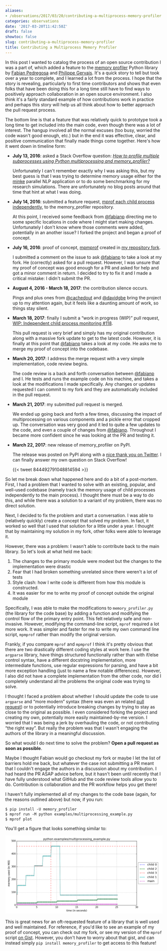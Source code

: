 ```yaml
---
aliases:
- /observations/2017/03/20/contributing-a-multiprocess-memory-profiler.html
categories: observations
date: '2017-03-20T11:42:58Z'
draft: false
showtoc: false
slug: contributing-a-multiprocess-memory-profiler
title: Contributing a Multiprocess Memory Profiler
---
```


In this post I wanted to catalog the process of an open source contribution I was a part of, which added a feature to the [memory profiler](https://pypi.python.org/pypi/memory_profiler/) Python library by [Fabian Pedregosa](http://fseoane.net/) and [Philippe Gervais](https://github.com/pgervais). It's a quick story to tell but took over a year to complete, and I learned a lot from the process. I hope that the story is revealing, particularly to first time contributors and shows that even folks that have been doing this for a long time still have to find ways to positively approach collaboration in an open source environment. I also think it's a fairly standard example of how contributions work in practice and perhaps this story will help us all think about how to better approach the pull request process.

The bottom line is that a feature that was relatively quick to prototype took a long time to get included into the main code, even though there was a lot of interest. The hangup involved all the normal excuses (too busy, worried the code wasn't good enough, etc.) but in the end it was effective, clear, and positive communication that finally made things come together. Here's how it went down in timeline form:

- **July 13, 2016**: asked a Stack Overflow question: _[How to profile multiple subprocesses using Python multiprocessing and memory_profiler?](http://stackoverflow.com/questions/38358881/how-to-profile-multiple-subprocesses-using-python-multiprocessing-and-memory-pro)_

    Unfortunately I can't remember exactly why I was asking this, but my best guess is that I was trying to determine memory usage either for the [minke](https://github.com/bbengfort/minke) parallel NLP application or to do some benchmarking for my research simulations. There are unfortunately no blog posts around that time that hint at what I was doing.

- **July 14, 2016**: submitted a feature request, [mprof each child process independently](https://github.com/fabianp/memory_profiler/issues/118), to the memory_profiler repository.

    At this point, I received some feedback from [@fabianp](https://github.com/fabianp) directing me to some specific locations in code where I might start making changes. Unfortunately I don't know where those comments were added, potentially in an another issue? I forked the project and began a proof of concept.

- **July 16, 2016**: proof of concept, [mpmprof](https://gist.github.com/bbengfort/574e0b5acf0068527f74bba897538dcb) created in [my repository fork](https://github.com/bbengfort/memory_profiler/).

    I submitted a comment on the issue to ask [@fabianp](https://github.com/fabianp) to take a look at my fork. He (correctly) asked for a pull request. However, I was unsure that my proof of concept was good enough for a PR and asked for help and got a minor comment in return. I decided to try to fix it and I made a critical mistake: I didn't submit the PR.

- **August 4, 2016 - March 18, 2017**: the contribution silence occurs.

    Pings and plus ones from [@cachedout](https://github.com/cachedout) and [@davidgbe](https://github.com/davidgbe) bring the project up to my attention again, but it feels like a daunting amount of work, so things stay silent.

- **March 18, 2017**: finally I submit a &ldquo;work in progress (WIP)&rdquo; pull request, [WIP: Independent child process monitoring #118](https://github.com/fabianp/memory_profiler/pull/134).

    This pull request is very brief and simply has my original contribution along with a massive fork update to get to the latest code. However, it is finally at this point that [@fabianp](https://github.com/fabianp) takes a look at my code. He asks me to merge my proof of concept into the codebase.

- **March 20, 2017**: I address the merge request with a very simple implementation, code review begins.

    The code review is a back and forth conversation between [@fabianp](https://github.com/fabianp) and I. He tests and runs the example code on his machine, and takes a look at the modifications I made specifically. Any changes or updates requested I can commit to my fork and they are automatically included in the pull request.

- **March 21, 2017**: my submitted pull request is merged.

    We ended up going back and forth a few times, discussing the impact of multiprocessing on various components and a pickle error that cropped up. The conversation was very good and it led to quite a few updates to the code, and even a couple of changes from [@fabianp](https://github.com/fabianp). Throughout I became more confident since he was looking at the PR and testing it.

- **March 22, 2017**: new release of memory_profiler on PyPI.

    The release was posted on PyPI along with a [nice thank you on Twitter](https://twitter.com/fpedregosa/status/844492791048814594). I can finally answer my own question on Stack Overflow!

    {{< tweet 844492791048814594 >}}

So let me break down what happened here and do a bit of a post-mortem. First, I had a problem that I wanted to solve with an existing, popular, and well-used codebase (namely track the memory usage of child processes independently to the main process). I thought there must be a way to do this, and while there was a solution to a variant of my problem, there was no direct solution.

Next, I decided to fix the problem and start a conversation. I was able to (relatively quickly) create a concept that solved my problem. In fact, it worked so well that I used that solution for a little under a year. I thought that by maintaining my solution in my fork, other folks were able to leverage it.

However, there was a problem: I wasn't able to contribute back to the main library. So let's look at what held me back:

1. The changes to the primary module were modest but the changes to the implementation were drastic
2. Fear that I had broken something unrelated since there weren't a lot of tests
3. Style clash: how I write code is different from how this module is constructed.
4. It was easier for me to write my proof of concept outside the original module

Specifically, I was able to make the modifications to `memory_profiler.py` (the library for the code base) by adding a function and modifying the control flow of the primary entry point. This felt relatively safe and non-invasive. However, modifying the command-line script, `mprof` required a lot more work. It was simpler and faster for me to write my own command line script, `mpmprof` rather than modify the original version.

Frankly, if you compare `mprof` and `mpmprof` I think it's pretty obvious that there are two drastically different coding styles at work here. I use the `argparse` library, have things structured functionally rather than with if/else control syntax, have a different docstring implementation, more intermediate functions, use regular expressions for parsing, and have a bit more exception handling (just to name a few notable differences). However, I also did not have a complete implementation from the other code, nor did I completely understand all the problems the original code was trying to solve.

I thought I faced a problem about whether I should update the code to use `argparse` and &ldquo;more modern&rdquo; syntax (there was even an related [pull request](https://github.com/fabianp/memory_profiler/pull/128)) or to potentially introduce breaking changes by trying to stay as close to the original as possible. I even considered forking the project and creating my own, potentially more easily maintained-by-me version. I worried that I was being a jerk by overhauling the code, or not contributing &ldquo;the right way&rdquo;. But really the problem was that I wasn't engaging the authors of the library in a meaningful discussion.

So what would I do next time to solve the problem? **Open a pull request as soon as possible**.

Maybe I thought Fabian would go checkout my fork or maybe I let the list of barriers hold me back, but whatever the case not submitting a PR meant that I couldn't engage the authors in a discussion about my contribution. I had heard the PR ASAP advice before, but it hasn't been until recently that I have fully understood what GitHub and the code review tools allow you to do. Contribution is collaboration and the PR workflow helps you get there!

I haven't fully implemented all of my changes to the code base (again, for the reasons outlined above) but now, if you run:

```
$ pip install -U memory_profiler
$ mprof run -M python examples/multiprocessing_example.py
$ mprof plot
```

You'll get a figure that looks something similar to:

[![Memory Profiler Multiprocessing Example](/images/2017-03-20-mprof-multiprocessing-plot.png)](/images/2017-03-20-mprof-multiprocessing-plot.png)

This is great news for an oft-requested feature of a library that is well used and well maintained. For reference, if you'd like to see an example of my proof of concept, you can check out my fork, or see my version of the `mprof` script [on Gist](https://gist.github.com/bbengfort/574e0b5acf0068527f74bba897538dcb). However, you don't have to worry about that gist, and can instead simply `pip install memory_profiler` to get access to this feature!
